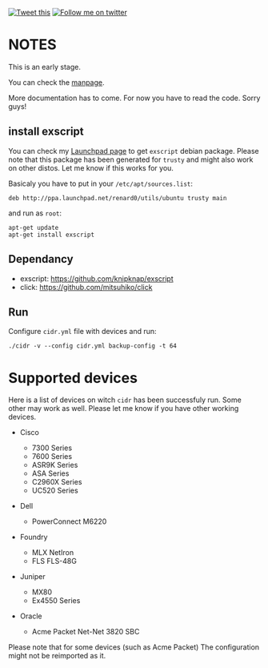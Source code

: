 [![Tweet this](http://img.shields.io/badge/%20-Tweet-00aced.svg)](https://twitter.com/intent/tweet?tw_p=tweetbutton&via=renard_0&url=https%3A%2F%2Fgithub.com%2Frenard%2Fcidr&text=%23Cidr%20Is%20not%20as%20Dumb%20as%20Rancid%2C%20backup%20your%20network%20devices%20configuration.)
[![Follow me on twitter](http://img.shields.io/badge/Twitter-Follow-00aced.svg)](https://twitter.com/intent/follow?region=follow_link&screen_name=renard_0&tw_p=followbutton)


# NOTES

This is an early stage.

You can check the [manpage](cidr.1.md).

More documentation has to come. For now you have to read the code. Sorry guys!

## install exscript

You can check my
[Launchpad page](https://launchpad.net/~renard0/+archive/ubuntu/utils/) to
get `exscript` debian package. Please note that this package has been
generated for `trusty` and might also work on other distos. Let me know if
this works for you.


Basicaly you have to put in your `/etc/apt/sources.list`:

    deb http://ppa.launchpad.net/renard0/utils/ubuntu trusty main 


and run as `root`:

	apt-get update
	apt-get install exscript



## Dependancy

- exscript: https://github.com/knipknap/exscript
- click: https://github.com/mitsuhiko/click

## Run

Configure `cidr.yml` file with devices and run:

    ./cidr -v --config cidr.yml backup-config -t 64

# Supported devices

Here is a list of devices on witch `cidr` has been successfuly run. Some
other may work as well. Please let me know if you have other working
devices.

* Cisco
  * 7300 Series
  * 7600 Series
  * ASR9K Series
  * ASA Series
  * C2960X Series
  * UC520 Series

* Dell
  * PowerConnect M6220

* Foundry
  * MLX NetIron
  * FLS FLS-48G

* Juniper
  * MX80
  * Ex4550 Series

* Oracle
  * Acme Packet Net-Net 3820 SBC


Please note that for some devices (such as Acme Packet) The configuration
might not be reimported as it.
